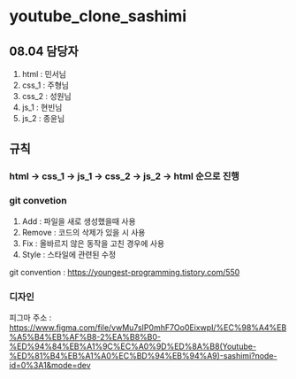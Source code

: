 # youtube_clone_sashimi
## 08.04 담당자
1. html : 민서님
2. css_1 : 주형님
3. css_2 : 성원님
4. js_1 : 현빈님
5. js_2 : 종윤님

## 규칙
### **html -> css_1 -> js_1 -> css_2 -> js_2 -> html** 순으로 진행
### git convetion
1. Add : 파일을 새로 생성했을때 사용
2. Remove : 코드의 삭제가 있을 시 사용
3. Fix : 올바르지 않은 동작을 고친 경우에 사용
4. Style : 스타일에 관련된 수정

git convention : https://youngest-programming.tistory.com/550
   
### 디자인
피그마 주소 : https://www.figma.com/file/vwMu7sIP0mhF7Oo0EixwpI/%EC%98%A4%EB%A5%B4%EB%AF%B8-2%EA%B8%B0-%ED%94%84%EB%A1%9C%EC%A0%9D%ED%8A%B8(Youtube-%ED%81%B4%EB%A1%A0%EC%BD%94%EB%94%A9)-sashimi?node-id=0%3A1&mode=dev